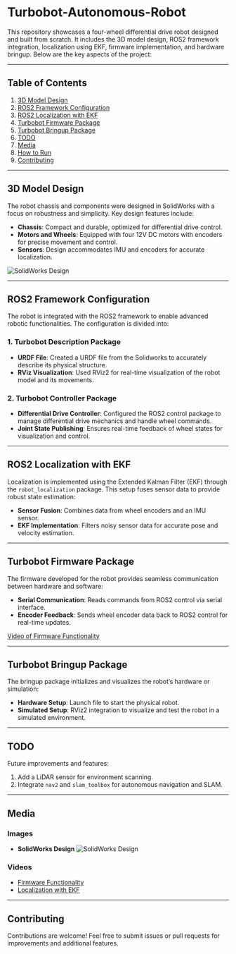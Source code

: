 # Turbobot-Autonomous-Robot

This repository showcases a four-wheel differential drive robot designed and built from scratch. It includes the 3D model design, ROS2 framework integration, localization using EKF, firmware implementation, and hardware bringup. Below are the key aspects of the project:

---

## Table of Contents

1. [3D Model Design](#3d-model-design)
2. [ROS2 Framework Configuration](#ros2-framework-configuration)
3. [ROS2 Localization with EKF](#ros2-localization-with-ekf)
4. [Turbobot Firmware Package](#turbobot-firmware-package)
5. [Turbobot Bringup Package](#turbobot-bringup-package)
6. [TODO](#todo)
7. [Media](#media)
8. [How to Run](#how-to-run)
9. [Contributing](#contributing)

---

## 3D Model Design

The robot chassis and components were designed in SolidWorks with a focus on robustness and simplicity. Key design features include:

- **Chassis**: Compact and durable, optimized for differential drive control.
- **Motors and Wheels**: Equipped with four 12V DC motors with encoders for precise movement and control.
- **Sensors**: Design accommodates IMU and encoders for accurate localization.

![SolidWorks Design](images/solidworks_design_diff_drive.png)

---

## ROS2 Framework Configuration

The robot is integrated with the ROS2 framework to enable advanced robotic functionalities. The configuration is divided into:

### 1. Turbobot Description Package
- **URDF File**: Created a URDF file from the Solidworks to accurately describe its physical structure.
- **RViz Visualization**: Used RViz2 for real-time visualization of the robot model and its movements.

### 2. Turbobot Controller Package
- **Differential Drive Controller**: Configured the ROS2 control package to manage differential drive mechanics and handle wheel commands.
- **Joint State Publishing**: Ensures real-time feedback of wheel states for visualization and control.

---

## ROS2 Localization with EKF

Localization is implemented using the Extended Kalman Filter (EKF) through the `robot_localization` package. This setup fuses sensor data to provide robust state estimation:

- **Sensor Fusion**: Combines data from wheel encoders and an IMU sensor.
- **EKF Implementation**: Filters noisy sensor data for accurate pose and velocity estimation.

---

## Turbobot Firmware Package

The firmware developed for the robot provides seamless communication between hardware and software:

- **Serial Communication**: Reads commands from ROS2 control via serial interface.
- **Encoder Feedback**: Sends wheel encoder data back to ROS2 control for real-time updates.

[Video of Firmware Functionality](videos/turbobot_firmware_demo.mp4)

---

## Turbobot Bringup Package

The bringup package initializes and visualizes the robot’s hardware or simulation:

- **Hardware Setup**: Launch file to start the physical robot.
- **Simulated Setup**: RViz2 integration to visualize and test the robot in a simulated environment.

---

## TODO

Future improvements and features:

1. Add a LiDAR sensor for environment scanning.
2. Integrate `nav2` and `slam_toolbox` for autonomous navigation and SLAM.

---

## Media

### Images

- **SolidWorks Design**
  ![SolidWorks Design](images/solidworks_design_diff_drive.png)

### Videos

- [Firmware Functionality](videos/turbobot_firmware_demo.mp4)
- [Localization with EKF](videos/ekf_localization_demo.mp4)

---


## Contributing

Contributions are welcome! Feel free to submit issues or pull requests for improvements and additional features.

